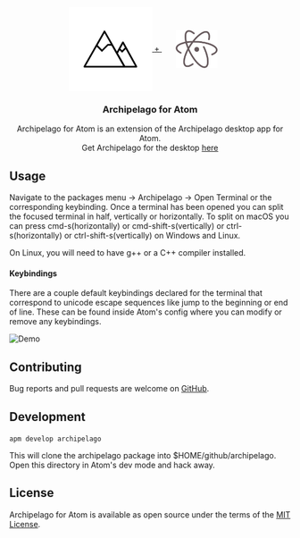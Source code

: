 <p align="center">
  <a href="https://github.com/npezza93/archipelago-atom">
    <img src="https://raw.githubusercontent.com/npezza93/archipelago-atom/master/.github/logo.png" width="150" valign="middle">
    <span color="black">+</span>
    <img src="https://raw.githubusercontent.com/npezza93/archipelago-atom/master/.github/atom.png" width="75" valign="middle" vspace="40" hspace="25">
  </a>

  <h3 align="center">Archipelago for Atom</h3>

  <p align="center">
    Archipelago for Atom is an extension of the Archipelago desktop app for Atom.
    <br>
    Get Archipelago for the desktop <a href="https://github.com/npezza93/archipelago">here</a>
  </p>
</p>

## Usage
Navigate to the packages menu -> Archipelago -> Open Terminal or the corresponding
keybinding. Once a terminal has been opened you can split the focused terminal in half, vertically or horizontally. To split on macOS you can press cmd-s(horizontally) or cmd-shift-s(vertically) or ctrl-s(horizontally) or ctrl-shift-s(vertically) on Windows and Linux.

On Linux, you will need to have g++ or a C++ compiler installed.

#### Keybindings
There are a couple default keybindings declared for the terminal that correspond to unicode escape sequences like jump to the beginning or end of line.
These can be found inside Atom's config where you can modify or remove any keybindings.  

![Demo](https://raw.githubusercontent.com/npezza93/archipelago-atom/master/.github/demo.gif)

## Contributing
Bug reports and pull requests are welcome on [GitHub](https://github.com/npezza93/archipelago-atom).

## Development
`apm develop archipelago`

This will clone the archipelago package into $HOME/github/archipelago. Open this directory in Atom's dev mode and hack away.

## License

Archipelago for Atom is available as open source under the terms of the [MIT License](http://opensource.org/licenses/MIT).
